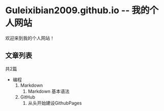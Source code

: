 # Guleixibian2009.github.io -- 我的个人网站
欢迎来到我的个人网站！

## 文章列表

共2篇
- 编程
    1. Markdown
        1. Markdown 基本语法
    2. GitHub
        1. 从头开始建设GithubPages
